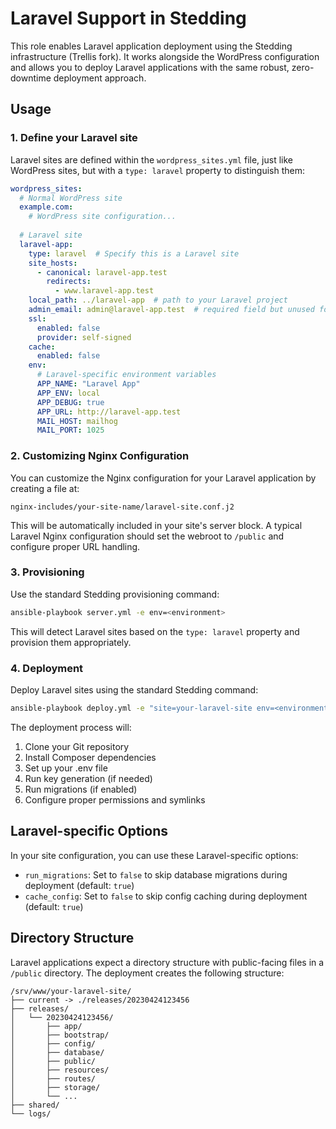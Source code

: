 # Laravel Support in Stedding

This role enables Laravel application deployment using the Stedding infrastructure (Trellis fork). It works alongside the WordPress configuration and allows you to deploy Laravel applications with the same robust, zero-downtime deployment approach.

## Usage

### 1. Define your Laravel site

Laravel sites are defined within the `wordpress_sites.yml` file, just like WordPress sites, but with a `type: laravel` property to distinguish them:

```yaml
wordpress_sites:
  # Normal WordPress site
  example.com:
    # WordPress site configuration...
    
  # Laravel site
  laravel-app:
    type: laravel  # Specify this is a Laravel site
    site_hosts:
      - canonical: laravel-app.test
        redirects:
          - www.laravel-app.test
    local_path: ../laravel-app  # path to your Laravel project
    admin_email: admin@laravel-app.test  # required field but unused for Laravel
    ssl:
      enabled: false
      provider: self-signed
    cache:
      enabled: false
    env:
      # Laravel-specific environment variables
      APP_NAME: "Laravel App"
      APP_ENV: local
      APP_DEBUG: true
      APP_URL: http://laravel-app.test
      MAIL_HOST: mailhog
      MAIL_PORT: 1025
```

### 2. Customizing Nginx Configuration

You can customize the Nginx configuration for your Laravel application by creating a file at:

```
nginx-includes/your-site-name/laravel-site.conf.j2
```

This will be automatically included in your site's server block. A typical Laravel Nginx configuration should set the webroot to `/public` and configure proper URL handling.

### 3. Provisioning

Use the standard Stedding provisioning command:

```bash
ansible-playbook server.yml -e env=<environment>
```

This will detect Laravel sites based on the `type: laravel` property and provision them appropriately.

### 4. Deployment

Deploy Laravel sites using the standard Stedding command:

```bash
ansible-playbook deploy.yml -e "site=your-laravel-site env=<environment>"
```

The deployment process will:
1. Clone your Git repository
2. Install Composer dependencies
3. Set up your .env file
4. Run key generation (if needed)
5. Run migrations (if enabled)
6. Configure proper permissions and symlinks

## Laravel-specific Options

In your site configuration, you can use these Laravel-specific options:

- `run_migrations`: Set to `false` to skip database migrations during deployment (default: `true`)
- `cache_config`: Set to `false` to skip config caching during deployment (default: `true`)

## Directory Structure

Laravel applications expect a directory structure with public-facing files in a `/public` directory. The deployment creates the following structure:

```
/srv/www/your-laravel-site/
├── current -> ./releases/20230424123456
├── releases/
│   └── 20230424123456/
│       ├── app/
│       ├── bootstrap/
│       ├── config/
│       ├── database/
│       ├── public/
│       ├── resources/
│       ├── routes/
│       ├── storage/
│       └── ...
├── shared/
└── logs/
```